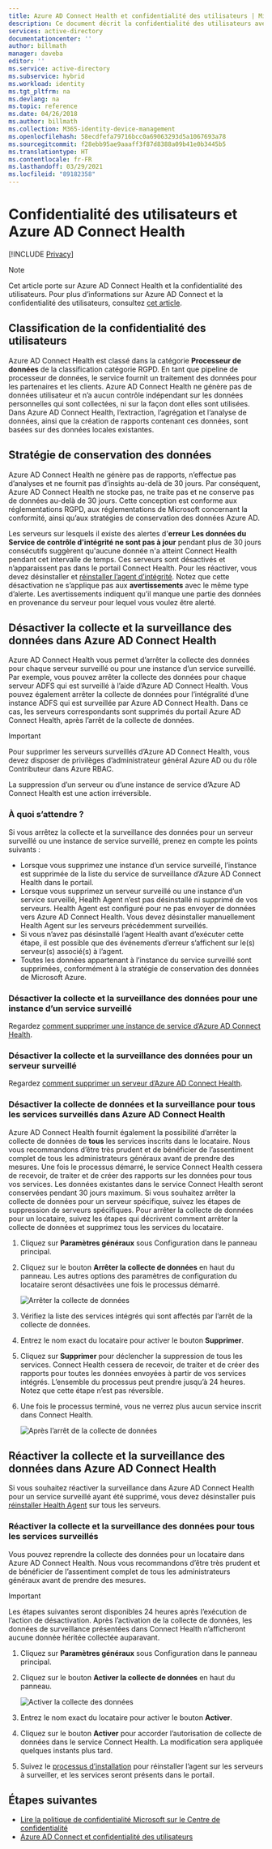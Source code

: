 ```yaml
---
title: Azure AD Connect Health et confidentialité des utilisateurs | Microsoft Docs
description: Ce document décrit la confidentialité des utilisateurs avec Azure AD Connect Health.
services: active-directory
documentationcenter: ''
author: billmath
manager: daveba
editor: ''
ms.service: active-directory
ms.subservice: hybrid
ms.workload: identity
ms.tgt_pltfrm: na
ms.devlang: na
ms.topic: reference
ms.date: 04/26/2018
ms.author: billmath
ms.collection: M365-identity-device-management
ms.openlocfilehash: 58ecdfefa79716bcc0a69063293d5a1067693a78
ms.sourcegitcommit: f28ebb95ae9aaaff3f87d8388a09b41e0b3445b5
ms.translationtype: HT
ms.contentlocale: fr-FR
ms.lasthandoff: 03/29/2021
ms.locfileid: "89182358"
---
```

# <a name="user-privacy-and-azure-ad-connect-health"></a>Confidentialité des utilisateurs et Azure AD Connect Health 

[!INCLUDE [Privacy](../../../includes/gdpr-intro-sentence.md)]

>[!NOTE] 
>Cet article porte sur Azure AD Connect Health et la confidentialité des utilisateurs.  Pour plus d’informations sur Azure AD Connect et la confidentialité des utilisateurs, consultez [cet article](reference-connect-user-privacy.md).

## <a name="user-privacy-classification"></a>Classification de la confidentialité des utilisateurs
Azure AD Connect Health est classé dans la catégorie **Processeur de données** de la classification catégorie RGPD. En tant que pipeline de processeur de données, le service fournit un traitement des données pour les partenaires et les clients. Azure AD Connect Health ne génère pas de données utilisateur et n’a aucun contrôle indépendant sur les données personnelles qui sont collectées, ni sur la façon dont elles sont utilisées. Dans Azure AD Connect Health, l’extraction, l’agrégation et l’analyse de données, ainsi que la création de rapports contenant ces données, sont basées sur des données locales existantes. 

## <a name="data-retention-policy"></a>Stratégie de conservation des données
Azure AD Connect Health ne génère pas de rapports, n’effectue pas d’analyses et ne fournit pas d’insights au-delà de 30 jours. Par conséquent, Azure AD Connect Health ne stocke pas, ne traite pas et ne conserve pas de données au-delà de 30 jours. Cette conception est conforme aux réglementations RGPD, aux réglementations de Microsoft concernant la conformité, ainsi qu’aux stratégies de conservation des données Azure AD. 

Les serveurs sur lesquels il existe des alertes d'**erreur** **Les données du Service de contrôle d'intégrité ne sont pas à jour** pendant plus de 30 jours consécutifs suggèrent qu'aucune donnée n'a atteint Connect Health pendant cet intervalle de temps. Ces serveurs sont désactivés et n’apparaissent pas dans le portail Connect Health. Pour les réactiver, vous devez désinstaller et [réinstaller l’agent d’intégrité](how-to-connect-health-agent-install.md). Notez que cette désactivation ne s’applique pas aux **avertissements** avec le même type d’alerte. Les avertissements indiquent qu’il manque une partie des données en provenance du serveur pour lequel vous voulez être alerté. 
 
## <a name="disable-data-collection-and-monitoring-in-azure-ad-connect-health"></a>Désactiver la collecte et la surveillance des données dans Azure AD Connect Health
Azure AD Connect Health vous permet d’arrêter la collecte des données pour chaque serveur surveillé ou pour une instance d’un service surveillé. Par exemple, vous pouvez arrêter la collecte des données pour chaque serveur ADFS qui est surveillé à l’aide d’Azure AD Connect Health. Vous pouvez également arrêter la collecte de données pour l’intégralité d’une instance ADFS qui est surveillée par Azure AD Connect Health. Dans ce cas, les serveurs correspondants sont supprimés du portail Azure AD Connect Health, après l’arrêt de la collecte de données. 

>[!IMPORTANT]
> Pour supprimer les serveurs surveillés d’Azure AD Connect Health, vous devez disposer de privilèges d’administrateur général Azure AD ou du rôle Contributeur dans Azure RBAC.
>
> La suppression d’un serveur ou d’une instance de service d’Azure AD Connect Health est une action irréversible. 

### <a name="what-to-expect"></a>À quoi s’attendre ?
Si vous arrêtez la collecte et la surveillance des données pour un serveur surveillé ou une instance de service surveillé, prenez en compte les points suivants :

- Lorsque vous supprimez une instance d’un service surveillé, l’instance est supprimée de la liste du service de surveillance d’Azure AD Connect Health dans le portail. 
- Lorsque vous supprimez un serveur surveillé ou une instance d’un service surveillé, Health Agent n’est pas désinstallé ni supprimé de vos serveurs. Health Agent est configuré pour ne pas envoyer de données vers Azure AD Connect Health. Vous devez désinstaller manuellement Health Agent sur les serveurs précédemment surveillés.
- Si vous n’avez pas désinstallé l’agent Health avant d’exécuter cette étape, il est possible que des événements d’erreur s’affichent sur le(s) serveur(s) associé(s) à l’agent.
- Toutes les données appartenant à l’instance du service surveillé sont supprimées, conformément à la stratégie de conservation des données de Microsoft Azure.

### <a name="disable-data-collection-and-monitoring-for-an-instance-of-a-monitored-service"></a>Désactiver la collecte et la surveillance des données pour une instance d’un service surveillé
Regardez [comment supprimer une instance de service d’Azure AD Connect Health](how-to-connect-health-operations.md#delete-a-service-instance-from-azure-ad-connect-health-service).

### <a name="disable-data-collection-and-monitoring-for-a-monitored-server"></a>Désactiver la collecte et la surveillance des données pour un serveur surveillé
Regardez [comment supprimer un serveur d’Azure AD Connect Health](how-to-connect-health-operations.md#delete-a-server-from-the-azure-ad-connect-health-service).

### <a name="disable-data-collection-and-monitoring-for-all-monitored-services-in-azure-ad-connect-health"></a>Désactiver la collecte de données et la surveillance pour tous les services surveillés dans Azure AD Connect Health
Azure AD Connect Health fournit également la possibilité d’arrêter la collecte de données de **tous** les services inscrits dans le locataire. Nous vous recommandons d’être très prudent et de bénéficier de l’assentiment complet de tous les administrateurs généraux avant de prendre des mesures. Une fois le processus démarré, le service Connect Health cessera de recevoir, de traiter et de créer des rapports sur les données pour tous vos services. Les données existantes dans le service Connect Health seront conservées pendant 30 jours maximum.
Si vous souhaitez arrêter la collecte de données pour un serveur spécifique, suivez les étapes de suppression de serveurs spécifiques. Pour arrêter la collecte de données pour un locataire, suivez les étapes qui décrivent comment arrêter la collecte de données et supprimez tous les services du locataire.

1. Cliquez sur **Paramètres généraux** sous Configuration dans le panneau principal. 
2. Cliquez sur le bouton **Arrêter la collecte de données** en haut du panneau. Les autres options des paramètres de configuration du locataire seront désactivées une fois le processus démarré.  
 
   ![Arrêter la collecte de données](./media/reference-connect-health-user-privacy/gdpr4.png)
  
3. Vérifiez la liste des services intégrés qui sont affectés par l’arrêt de la collecte de données. 
4. Entrez le nom exact du locataire pour activer le bouton **Supprimer**.
5. Cliquez sur **Supprimer** pour déclencher la suppression de tous les services. Connect Health cessera de recevoir, de traiter et de créer des rapports pour toutes les données envoyées à partir de vos services intégrés. L’ensemble du processus peut prendre jusqu’à 24 heures. Notez que cette étape n’est pas réversible. 
6. Une fois le processus terminé, vous ne verrez plus aucun service inscrit dans Connect Health. 

   ![Après l’arrêt de la collecte de données](./media/reference-connect-health-user-privacy/gdpr5.png)

## <a name="re-enable-data-collection-and-monitoring-in-azure-ad-connect-health"></a>Réactiver la collecte et la surveillance des données dans Azure AD Connect Health
Si vous souhaitez réactiver la surveillance dans Azure AD Connect Health pour un service surveillé ayant été supprimé, vous devez désinstaller puis [réinstaller Health Agent](how-to-connect-health-agent-install.md) sur tous les serveurs.

### <a name="re-enable-data-collection-and-monitoring-for-all-monitored-services"></a>Réactiver la collecte et la surveillance des données pour tous les services surveillés

Vous pouvez reprendre la collecte des données pour un locataire dans Azure AD Connect Health. Nous vous recommandons d’être très prudent et de bénéficier de l’assentiment complet de tous les administrateurs généraux avant de prendre des mesures.

>[!IMPORTANT]
> Les étapes suivantes seront disponibles 24 heures après l’exécution de l’action de désactivation.
> Après l’activation de la collecte de données, les données de surveillance présentées dans Connect Health n’afficheront aucune donnée héritée collectée auparavant. 

1. Cliquez sur **Paramètres généraux** sous Configuration dans le panneau principal. 
2. Cliquez sur le bouton **Activer la collecte de données** en haut du panneau. 
 
   ![Activer la collecte des données](./media/reference-connect-health-user-privacy/gdpr6.png)
 
3. Entrez le nom exact du locataire pour activer le bouton **Activer**.
4. Cliquez sur le bouton **Activer** pour accorder l’autorisation de collecte de données dans le service Connect Health. La modification sera appliquée quelques instants plus tard. 
5. Suivez le [processus d’installation](how-to-connect-health-agent-install.md) pour réinstaller l’agent sur les serveurs à surveiller, et les services seront présents dans le portail.  


## <a name="next-steps"></a>Étapes suivantes
* [Lire la politique de confidentialité Microsoft sur le Centre de confidentialité](https://www.microsoft.com/trustcenter)
* [Azure AD Connect et confidentialité des utilisateurs](reference-connect-user-privacy.md)

